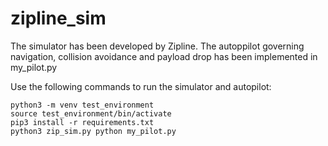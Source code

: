 # zipline_sim

The simulator has been developed by Zipline.
The autoppilot governing navigation, collision avoidance and payload drop has been implemented in my_pilot.py

Use the following commands to run the simulator and autopilot:

```shell
python3 -m venv test_environment
source test_environment/bin/activate
pip3 install -r requirements.txt
python3 zip_sim.py python my_pilot.py
```

